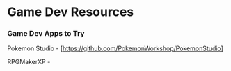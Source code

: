 # Game Dev Resources

### Game Dev Apps to Try

Pokemon Studio - [https://github.com/PokemonWorkshop/PokemonStudio]

RPGMakerXP - 